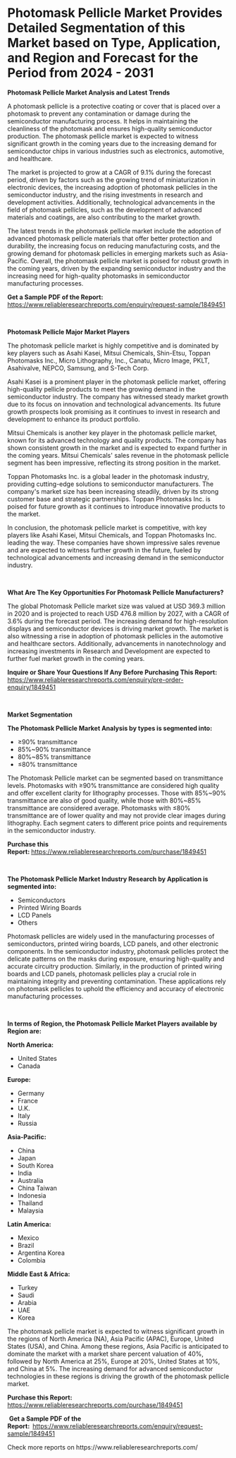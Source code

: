 <p><h1>Photomask Pellicle Market Provides Detailed Segmentation of this Market based on Type, Application, and Region and Forecast for the Period from 2024 - 2031</h1></p><p><strong>Photomask Pellicle Market Analysis and Latest Trends</strong></p>
<p><p>A photomask pellicle is a protective coating or cover that is placed over a photomask to prevent any contamination or damage during the semiconductor manufacturing process. It helps in maintaining the cleanliness of the photomask and ensures high-quality semiconductor production. The photomask pellicle market is expected to witness significant growth in the coming years due to the increasing demand for semiconductor chips in various industries such as electronics, automotive, and healthcare.</p><p>The market is projected to grow at a CAGR of 9.1% during the forecast period, driven by factors such as the growing trend of miniaturization in electronic devices, the increasing adoption of photomask pellicles in the semiconductor industry, and the rising investments in research and development activities. Additionally, technological advancements in the field of photomask pellicles, such as the development of advanced materials and coatings, are also contributing to the market growth.</p><p>The latest trends in the photomask pellicle market include the adoption of advanced photomask pellicle materials that offer better protection and durability, the increasing focus on reducing manufacturing costs, and the growing demand for photomask pellicles in emerging markets such as Asia-Pacific. Overall, the photomask pellicle market is poised for robust growth in the coming years, driven by the expanding semiconductor industry and the increasing need for high-quality photomasks in semiconductor manufacturing processes.</p></p>
<p><strong>Get a Sample PDF of the Report:&nbsp;</strong> <a href="https://www.reliableresearchreports.com/enquiry/request-sample/1849451">https://www.reliableresearchreports.com/enquiry/request-sample/1849451</a></p>
<p>&nbsp;</p>
<p><strong>Photomask Pellicle Major Market Players</strong></p>
<p><p>The photomask pellicle market is highly competitive and is dominated by key players such as Asahi Kasei, Mitsui Chemicals, Shin-Etsu, Toppan Photomasks Inc., Micro Lithography, Inc., Canatu, Micro Image, PKLT, Asahivalve, NEPCO, Samsung, and S-Tech Corp. </p><p>Asahi Kasei is a prominent player in the photomask pellicle market, offering high-quality pellicle products to meet the growing demand in the semiconductor industry. The company has witnessed steady market growth due to its focus on innovation and technological advancements. Its future growth prospects look promising as it continues to invest in research and development to enhance its product portfolio.</p><p>Mitsui Chemicals is another key player in the photomask pellicle market, known for its advanced technology and quality products. The company has shown consistent growth in the market and is expected to expand further in the coming years. Mitsui Chemicals' sales revenue in the photomask pellicle segment has been impressive, reflecting its strong position in the market.</p><p>Toppan Photomasks Inc. is a global leader in the photomask industry, providing cutting-edge solutions to semiconductor manufacturers. The company's market size has been increasing steadily, driven by its strong customer base and strategic partnerships. Toppan Photomasks Inc. is poised for future growth as it continues to introduce innovative products to the market.</p><p>In conclusion, the photomask pellicle market is competitive, with key players like Asahi Kasei, Mitsui Chemicals, and Toppan Photomasks Inc. leading the way. These companies have shown impressive sales revenue and are expected to witness further growth in the future, fueled by technological advancements and increasing demand in the semiconductor industry.</p></p>
<p>&nbsp;</p>
<p><strong>What Are The Key Opportunities For Photomask Pellicle Manufacturers?</strong></p>
<p><p>The global Photomask Pellicle market size was valued at USD 369.3 million in 2020 and is projected to reach USD 476.8 million by 2027, with a CAGR of 3.6% during the forecast period. The increasing demand for high-resolution displays and semiconductor devices is driving market growth. The market is also witnessing a rise in adoption of photomask pellicles in the automotive and healthcare sectors. Additionally, advancements in nanotechnology and increasing investments in Research and Development are expected to further fuel market growth in the coming years.</p></p>
<p><strong>Inquire or Share Your Questions If Any Before Purchasing This Report:</strong> <a href="https://www.reliableresearchreports.com/enquiry/pre-order-enquiry/1849451">https://www.reliableresearchreports.com/enquiry/pre-order-enquiry/1849451</a></p>
<p>&nbsp;</p>
<p><strong>Market Segmentation</strong></p>
<p><strong>The Photomask Pellicle Market Analysis by types is segmented into:</strong></p>
<p><ul><li>≥90% transmittance</li><li>85%~90% transmittance</li><li>80%~85% transmittance</li><li>≤80% transmittance</li></ul></p>
<p><p>The Photomask Pellicle market can be segmented based on transmittance levels. Photomasks with ≥90% transmittance are considered high quality and offer excellent clarity for lithography processes. Those with 85%~90% transmittance are also of good quality, while those with 80%~85% transmittance are considered average. Photomasks with ≤80% transmittance are of lower quality and may not provide clear images during lithography. Each segment caters to different price points and requirements in the semiconductor industry.</p></p>
<p><strong>Purchase this Report:&nbsp;</strong><a href="https://www.reliableresearchreports.com/purchase/1849451">https://www.reliableresearchreports.com/purchase/1849451</a></p>
<p>&nbsp;</p>
<p><strong>The Photomask Pellicle Market Industry Research by Application is segmented into:</strong></p>
<p><ul><li>Semiconductors</li><li>Printed Wiring Boards</li><li>LCD Panels</li><li>Others</li></ul></p>
<p><p>Photomask pellicles are widely used in the manufacturing processes of semiconductors, printed wiring boards, LCD panels, and other electronic components. In the semiconductor industry, photomask pellicles protect the delicate patterns on the masks during exposure, ensuring high-quality and accurate circuitry production. Similarly, in the production of printed wiring boards and LCD panels, photomask pellicles play a crucial role in maintaining integrity and preventing contamination. These applications rely on photomask pellicles to uphold the efficiency and accuracy of electronic manufacturing processes.</p></p>
<p>&nbsp;</p>
<p><strong>In terms of Region, the Photomask Pellicle Market Players available by Region are:</strong></p>
<p>
    <p> <strong> North America: </strong>
        <ul>
            <li>United States</li>
            <li>Canada</li>
        </ul>
        </p> 
    <p> <strong> Europe: </strong>
        <ul>
            <li>Germany</li>
            <li>France</li>
            <li>U.K.</li>
            <li>Italy</li>
            <li>Russia</li>
        </ul>
        </p> 
    <p> <strong> Asia-Pacific: </strong>
        <ul>
            <li>China</li>
            <li>Japan</li>
            <li>South Korea</li>
            <li>India</li>
            <li>Australia</li>
            <li>China Taiwan</li>
            <li>Indonesia</li>
            <li>Thailand</li>
            <li>Malaysia</li>
        </ul>
        </p> 
    <p> <strong> Latin America: </strong>
        <ul>
            <li>Mexico</li>
            <li>Brazil</li>
            <li>Argentina Korea</li>
            <li>Colombia</li>
        </ul>
        </p> 
    <p> <strong> Middle East & Africa: </strong>
        <ul>
            <li>Turkey</li>
            <li>Saudi</li>
            <li>Arabia</li>
            <li>UAE</li>
            <li>Korea</li>
        </ul>
    </p>
    </p>
<p><p>The photomask pellicle market is expected to witness significant growth in the regions of North America (NA), Asia Pacific (APAC), Europe, United States (USA), and China. Among these regions, Asia Pacific is anticipated to dominate the market with a market share percent valuation of 40%, followed by North America at 25%, Europe at 20%, United States at 10%, and China at 5%. The increasing demand for advanced semiconductor technologies in these regions is driving the growth of the photomask pellicle market.</p></p>
<p><strong>Purchase this Report: </strong><a href="https://www.reliableresearchreports.com/purchase/1849451">https://www.reliableresearchreports.com/purchase/1849451</a></p>
<p>&nbsp;<strong>Get a Sample PDF of the Report:&nbsp;&nbsp;</strong><a href="https://www.reliableresearchreports.com/enquiry/request-sample/1849451">https://www.reliableresearchreports.com/enquiry/request-sample/1849451</a></p>
<p><strong></strong></p>
<p>Check more reports on https://www.reliableresearchreports.com/</p>